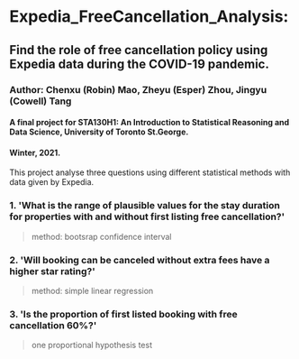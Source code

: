 # Expedia_FreeCancellation_Analysis:
##  Find the role of free cancellation policy using Expedia data during the COVID-19 pandemic.
  
### Author: Chenxu (Robin) Mao, Zheyu (Esper) Zhou, Jingyu (Cowell) Tang

#### A final project for STA130H1: An Introduction to Statistical Reasoning and Data Science, University of Toronto St.George.

#### Winter, 2021.

This project analyse three questions using different statistical methods with data given by Expedia.
### 1. 'What is the range of plausible values for the stay duration for properties with and without first listing free cancellation?'
  > method: bootsrap confidence interval
  
### 2. 'Will booking can be canceled without extra fees have a higher star rating?'
  > method: simple linear regression
  
### 3. 'Is the proportion of first listed booking with free cancellation 60%?'
  > one proportional hypothesis test
  
